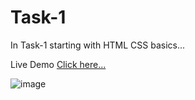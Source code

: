 # Task-1

In Task-1 starting with HTML CSS basics...

Live Demo [Click here...](https://vipul1432.github.io/Internship-Tasks/Task-1/)

![image](https://user-images.githubusercontent.com/81670997/175800878-c4bf4084-46f4-4618-a93b-d692ee296e54.png)

